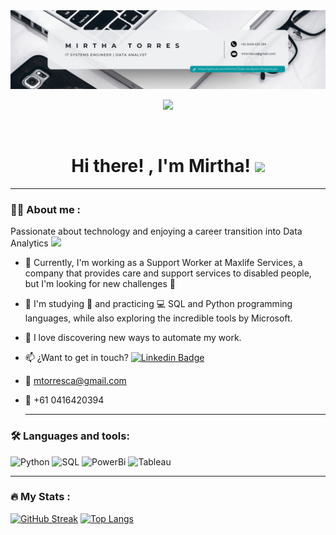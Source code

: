 <div id="header" align="center">
  <img decoding="async" src="https://github.com/MirthaT/MirthaT/blob/main/LinkedIn Banner.png" width="800"/>
  
  [![](https://img.shields.io/badge/LinkedIn-0077B5?style=for-the-badge&logo=linkedin&logoColor=white)](https://www.linkedin.com/in/MirthaTorres/)
    <div id="badges" align="center">
  <img decoding="async" src="https://visitor-badge-reloaded.herokuapp.com/badge?page_id=MirthaT.MirthaT&color=blueviolet" alt=""/> 
    <div id="badges" align="center">
<h1>
  Hi there! , I'm Mirtha!
  <img decoding="async" src="https://media.giphy.com/media/hvRJCLFzcasrR4ia7z/giphy.gif" width="30px"/>
</h1>
</div>

 ---
 <div id="header" align="left">
   
### :woman_technologist: About me :
Passionate about technology and enjoying a career transition into Data Analytics <img decoding="async" src="https://media.giphy.com/media/WUlplcMpOCEmTGBtBW/giphy.gif" width="30">
* :telescope: Currently, I'm working as a Support Worker at Maxlife Services, a company that provides care and support services to disabled people, but I'm looking for new challenges :muscle:

* :seedling: I'm studying :blue_book: and practicing :computer: SQL and Python programming languages, while also exploring the incredible tools by Microsoft.

* :heartbeat:  I love discovering new ways to automate my work.

* :mailbox: ¿Want to get in touch?  [![Linkedin Badge](https://img.shields.io/badge/-MirthaTorres-blue?style=flat&logo=Linkedin&logoColor=white)](https://www.linkedin.com/in/MirthaTorres/)
* :e-mail: mtorresca@gmail.com

* :iphone: +61 0416420394

  ----


### :hammer_and_wrench: Languages and tools:
<div id="header" align="left">
    <img decoding="async" src="https://img.shields.io/badge/Python-3776AB?style=for-the-badge&logo=python&logoColor=white" alt="Python"/>
  </a>
    <img decoding="async" src="https://img.shields.io/badge/SQL-6DB33F?style=for-the-badge&logo=sql&logoColor=white" alt="SQL"/>
  </a>
 <img decoding="async" src="https://img.shields.io/badge/Power_BI-FFBE00?style=for-the-badge&logo=Power-BI&logoColor=white" alt="PowerBi"/>
  </a>
  <img decoding="async" src="https://img.shields.io/badge/Tableau-F5F5F5?style=for-the-badge&logo=Tableau&logoColor=blue" alt="Tableau"/>
   </a>
</div>

---
 ### :fire: My Stats :
[![GitHub Streak](http://github-readme-streak-stats.herokuapp.com?user=MirthaT&theme=dark&background=000000)](https://git.io/streak-stats)
[![Top Langs](https://github-readme-stats.vercel.app/api/top-langs/?username=MirthaT&layout=compact&theme=vision-friendly-dark)](https://github.com/anuraghazra/github-readme-stats)
